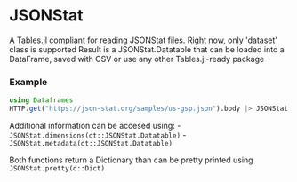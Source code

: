 # JSONStat
A Tables.jl compliant for reading JSONStat files. Right now, only 'dataset' class is supported
Result is a JSONStat.Datatable that can be loaded into a DataFrame, saved with CSV or use any other Tables.jl-ready package

### Example
```julia
using Dataframes
HTTP.get("https://json-stat.org/samples/us-gsp.json").body |> JSONStat.read |> DataFrame
```

Additional information can be accesed using:
    - ```JSONStat.dimensions(dt::JSONStat.Datatable)```
    - ```JSONStat.metadata(dt::JSONStat.Datatable)```

Both functions return a Dictionary than can be pretty printed using ```JSONStat.pretty(d::Dict)```
